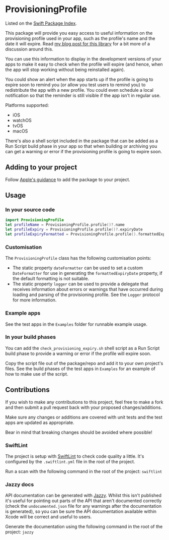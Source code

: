 # ProvisioningProfile

Listed on the [Swift Package Index](https://swiftpackageindex.com/ChrisMash/ProvisioningProfile).

This package will provide you easy access to useful information on the provisioning profile used in your app,
such as the profile's name and the date it will expire. Read [my blog post for this library](https://chris-mash.medium.com/knowing-when-your-ios-apps-provisioning-profile-is-going-to-expire-4689d03d0d5) for a bit more of a discussion
around this.

You can use this information to display in the development versions of your apps to make it easy to check
when the profile will expire (and hence, when the app will stop working without being reinstalled again).

You could show an alert when the app starts up if the profile is going to expire soon to remind you (or allow you
test users to remind you) to redistribute the app with a new profile. You could even schedule a local notification
so that the reminder is still visible if the app isn't in regular use.

Platforms supported:

* iOS
* watchOS
* tvOS
* macOS

There's also a shell script included in the package that can be added as a Run Script build phase in your app
so that when building or archiving you can get a warning or error if the provisioning profile is going to expire soon.

## Adding to your project

Follow [Apple's guidance](https://developer.apple.com/documentation/xcode/adding_package_dependencies_to_your_app) to add the package to your project.

## Usage

### In your source code

```swift
import ProvisioningProfile
let profileName = ProvisioningProfile.profile()?.name
let profileExpiry = ProvisioningProfile.profile()?.expiryDate
let profileExpiryFormatted = ProvisioningProfile.profile().formattedExpiryDate
```

### Customisation

The `ProvisioningProfile` class has the following customisation points:

*  The static property `dateFormatter` can be used to set a custom `DateFormatter` for use in generating the `formattedExpiryDate`
property, if the default formatting is not suitable.
* The static property `logger` can be used to provide a delegate that receives information about errors or warnings
that have occurred during loading and parsing of the provisioning profile. See the `Logger` protocol for more 
information.

### Example apps

See the test apps in the `Examples` folder for runnable example usage.

### In your build phases

You can add the `check_provisioning_expiry.sh` shell script as a Run Script build phase to provide a warning or error if the profile
will expire soon.

Copy the script file out of the package/repo and add it to your own project's files. See the build phases of the test apps in `Examples` for an example of how to make use of the script.

## Contributions

If you wish to make any contributions to this project, feel free to make a fork and then submit a pull request back
with your proposed changes/additions.

Make sure any changes or additions are covered with unit tests and the test apps are updated as appropriate. 

Bear in mind that breaking changes should be avoided where possible!

### SwiftLint

The project is setup with [SwiftLint](https://github.com/realm/SwiftLint) to check code quality a little. It's configured
by the `.swiftlint.yml` file in the root of the project.

Run a scan with the following command in the root of the project:
`swiftlint`

### Jazzy docs

API documentation can be generated with [Jazzy](https://github.com/realm/jazzy). Whilst this isn't published it's
useful for pointing out parts of the API that aren't documented correctly (check the `undocumented.json` file for
any warnings after the documentation is generated), so you can be sure the API documentation available within
Xcode will be correct and useful to users.

Generate the documentation using the following command in the root of the project:
`jazzy`
